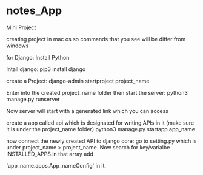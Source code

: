 # notes_App
Mini Project

creating project in mac os so commands that you see will be differ from windows

for Django:
 Install Python
 
 Intall django:
 pip3 install django 

 create a Project:
 django-admin startproject project_name

 Enter into the created project_name folder then start the server:
 python3 manage.py runserver

Now server will start with a generated link which you can access

create a app called api which is designated for writing APIs in it (make sure it is under the project_name folder)
python3 manage.py startapp app_name

now connect the newly created API to django core:
go to setting.py which is under project_name > project_name. Now search for key/varialbe INSTALLED_APPS.in that array add 

'app_name.apps.App_nameConfig' in it.